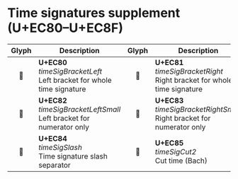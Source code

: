Time signatures supplement (U+EC80–U+EC8F)
==========================================

| **Glyph** | **Description** | **Glyph** | **Description**
| :-------: | --------------- | :-------: | ---------------
|<span class="bravura_large">&#xec80;</span> | **U+EC80**<br/>*timeSigBracketLeft*<br/>Left bracket for whole time signature | <span class="bravura_large">&#xec81;</span> | **U+EC81**<br/>*timeSigBracketRight*<br/>Right bracket for whole time signature
|<span class="bravura_large">&#xec82;</span> | **U+EC82**<br/>*timeSigBracketLeftSmall*<br/>Left bracket for numerator only | <span class="bravura_large">&#xec83;</span> | **U+EC83**<br/>*timeSigBracketRightSmall*<br/>Right bracket for numerator only
|<span class="bravura_large">&#xec84;</span> | **U+EC84**<br/>*timeSigSlash*<br/>Time signature slash separator | <span class="bravura_large">&#xec85;</span> | **U+EC85**<br/>*timeSigCut2*<br/>Cut time (Bach)
